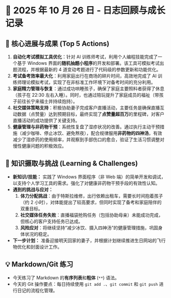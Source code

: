 # 📅 2025 年 10 月 26 日 - 日志回顾与成长记录

## 🚀 核心进展与成果 (Top 5 Actions)

1.  **自动化考试模拟工具优化**：针对 AI 训练师考试，利用个人编程技能完成了一个基于 Windows 界面的**随机抽题小程序**的开发和部署。该工具可模拟考试出题流程，并根据最新的 4 道变动考题进行了代码级的参数更新和功能优化。
2.  **考试备考效率最大化**：利用家庭出行在商场的碎片时间，高效地完成了 AI 训练师理论模拟考试，实现了在非标准工作环境下对备考时间的充分利用。
3.  **家庭精力管理与恢复**：通过成功哄睡孩子，确保了家庭主要照料者获得了休息（孩子在 22:30 左右入睡）。同时，也通过陪玩提升了家庭成员的福祉（带孩子前往长宁来福士并持续抱持）。
4.  **社交媒体策略支持**：积极协助妻子完成客户直播活动，主要任务是确保直播互动数据（点赞量）达到预期目标，最终实现了**点赞量超百万**的里程碑，对客户直播活动的成功提供了关键支持。
5.  **健康管理与非药物干预**：系统性复盘了湿疹状况的改善。通过执行主动干预措施（减少咖啡、停止冰饮、避免熬夜），配合规律服用**非药物的四神汤**，有效减少了湿疹药的使用频率，并观察到手部伤口的愈合，验证了生活习惯调整对慢性健康问题的积极效应。

## 🧠 知识摄取与挑战 (Learning & Challenges)

* **新知识/技能：** 实践了 Windows 界面程序（非 Web 端）的简单开发和调试，以支持个人学习工具的需求。强化了对健康非药物干预手段的有效性认知。
* **遇到的挑战与应对：**
    1.  **体力分配挑战**：由于特斯拉维修，出行依赖出租车，需要长时间抱着孩子（约 2 小时），对体能提出了较高要求，但同时实现了备考和家庭陪伴的双重目标。
    2.  **社交媒体任务失败**：直播福袋抢购任务（包括协助母亲）未能成功完成，但核心的客户支持任务已达成。
    3.  **风险应对**：将继续坚持“减少冰饮、摄入四神汤”的健康管理措施，巩固身体状况的稳定。
* **下一步计划：** 准备迎接明天回家的妻子，并根据计划继续推进生日网站的飞行物优化和封面设计工作。

## 💡 Markdown/Git 练习

* 今天练习了 Markdown 的**有序列表**和**粗体** (`**`) 语法。
* 今天的 Git 操作要点：每日持续使用 `git add .`、`git commit` 和 `git push` 进行日记的流程化管理。